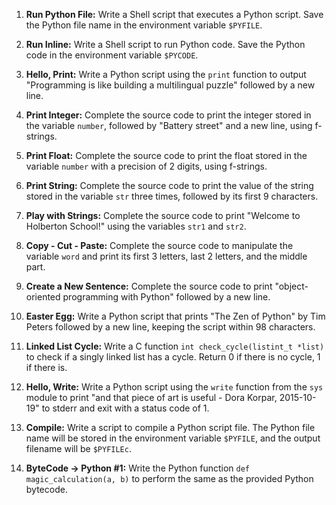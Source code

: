 1. **Run Python File:**
   Write a Shell script that executes a Python script. Save the Python file name in the environment variable `$PYFILE`.

2. **Run Inline:**
   Write a Shell script to run Python code. Save the Python code in the environment variable `$PYCODE`.

3. **Hello, Print:**
   Write a Python script using the `print` function to output "Programming is like building a multilingual puzzle" followed by a new line.

4. **Print Integer:**
   Complete the source code to print the integer stored in the variable `number`, followed by "Battery street" and a new line, using f-strings.

5. **Print Float:**
   Complete the source code to print the float stored in the variable `number` with a precision of 2 digits, using f-strings.

6. **Print String:**
   Complete the source code to print the value of the string stored in the variable `str` three times, followed by its first 9 characters.

7. **Play with Strings:**
   Complete the source code to print "Welcome to Holberton School!" using the variables `str1` and `str2`.

8. **Copy - Cut - Paste:**
   Complete the source code to manipulate the variable `word` and print its first 3 letters, last 2 letters, and the middle part.

9. **Create a New Sentence:**
   Complete the source code to print "object-oriented programming with Python" followed by a new line.

10. **Easter Egg:**
    Write a Python script that prints "The Zen of Python" by Tim Peters followed by a new line, keeping the script within 98 characters.

11. **Linked List Cycle:**
    Write a C function `int check_cycle(listint_t *list)` to check if a singly linked list has a cycle. Return 0 if there is no cycle, 1 if there is.

12. **Hello, Write:**
    Write a Python script using the `write` function from the `sys` module to print "and that piece of art is useful - Dora Korpar, 2015-10-19" to stderr and exit with a status code of 1.

13. **Compile:**
    Write a script to compile a Python script file. The Python file name will be stored in the environment variable `$PYFILE`, and the output filename will be `$PYFILEc`.

14. **ByteCode -> Python #1:**
    Write the Python function `def magic_calculation(a, b)` to perform the same as the provided Python bytecode.
